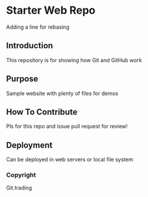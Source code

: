 # Starter Web Repo
Adding a line for rebasing

## Introduction
This repository is for showing how Git and GitHub work

## Purpose

Sample website with plenty of files for demos

## How To Contribute
Pls for this repo and issue pull request for review!

## Deployment
Can be deployed in web servers or local file system

### Copyright
Git.trading